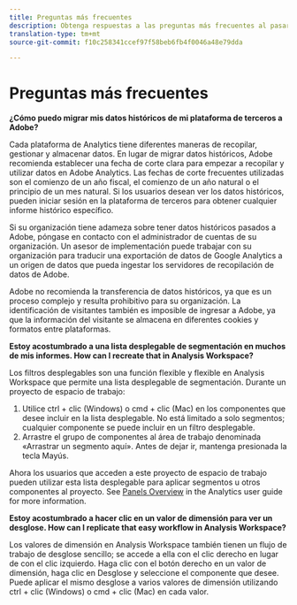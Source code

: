 ```yaml
---
title: Preguntas más frecuentes
description: Obtenga respuestas a las preguntas más frecuentes al pasar de una plataforma de terceros a Adobe.
translation-type: tm+mt
source-git-commit: f10c258341ccef97f58beb6fb4f0046a48e79dda

---
```



# Preguntas más frecuentes

**¿Cómo puedo migrar mis datos históricos de mi plataforma de terceros a Adobe?**

Cada plataforma de Analytics tiene diferentes maneras de recopilar, gestionar y almacenar datos. En lugar de migrar datos históricos, Adobe recomienda establecer una fecha de corte clara para empezar a recopilar y utilizar datos en Adobe Analytics. Las fechas de corte frecuentes utilizadas son el comienzo de un año fiscal, el comienzo de un año natural o el principio de un mes natural. Si los usuarios desean ver los datos históricos, pueden iniciar sesión en la plataforma de terceros para obtener cualquier informe histórico específico.

Si su organización tiene adameza sobre tener datos históricos pasados a Adobe, póngase en contacto con el administrador de cuentas de su organización. Un asesor de implementación puede trabajar con su organización para traducir una exportación de datos de Google Analytics a un origen de datos que pueda ingestar los servidores de recopilación de datos de Adobe.

Adobe no recomienda la transferencia de datos históricos, ya que es un proceso complejo y resulta prohibitivo para su organización. La identificación de visitantes también es imposible de ingresar a Adobe, ya que la información del visitante se almacena en diferentes cookies y formatos entre plataformas.

**Estoy acostumbrado a una lista desplegable de segmentación en muchos de mis informes. How can I recreate that in Analysis Workspace?**

Los filtros desplegables son una función flexible y flexible en Analysis Workspace que permite una lista desplegable de segmentación. Durante un proyecto de espacio de trabajo:

1. Utilice ctrl + clic (Windows) o cmd + clic (Mac) en los componentes que desee incluir en la lista desplegable. No está limitado a solo segmentos; cualquier componente se puede incluir en un filtro desplegable.
2. Arrastre el grupo de componentes al área de trabajo denominada «Arrastrar un segmento aquí». Antes de dejar ir, mantenga presionada la tecla Mayús.

Ahora los usuarios que acceden a este proyecto de espacio de trabajo pueden utilizar esta lista desplegable para aplicar segmentos u otros componentes al proyecto. See [Panels Overview](../../analyze/analysis-workspace/c-panels/panels.md) in the Analytics user guide for more information.

**Estoy acostumbrado a hacer clic en un valor de dimensión para ver un desglose. How can I replicate that easy workflow in Analysis Workspace?**

Los valores de dimensión en Analysis Workspace también tienen un flujo de trabajo de desglose sencillo; se accede a ella con el clic derecho en lugar de con el clic izquierdo. Haga clic con el botón derecho en un valor de dimensión, haga clic en Desglose y seleccione el componente que desee. Puede aplicar el mismo desglose a varios valores de dimensión utilizando ctrl + clic (Windows) o cmd + clic (Mac) en cada valor.
